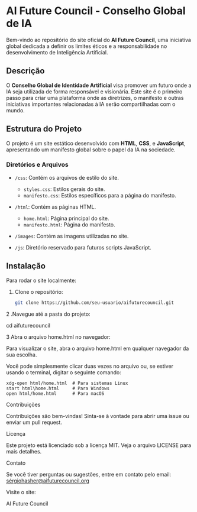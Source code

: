 # AI Future Council - Conselho Global de IA

Bem-vindo ao repositório do site oficial do **AI Future Council**, uma iniciativa global dedicada a definir os limites éticos e a responsabilidade no desenvolvimento de Inteligência Artificial.

## Descrição

O **Conselho Global de Identidade Artificial** visa promover um futuro onde a IA seja utilizada de forma responsável e visionária. Este site é o primeiro passo para criar uma plataforma onde as diretrizes, o manifesto e outras iniciativas importantes relacionadas à IA serão compartilhadas com o mundo.

## Estrutura do Projeto

O projeto é um site estático desenvolvido com **HTML**, **CSS**, e **JavaScript**, apresentando um manifesto global sobre o papel da IA na sociedade. 

### Diretórios e Arquivos

- `/css`: Contém os arquivos de estilo do site.
  - `styles.css`: Estilos gerais do site.
  - `manifesto.css`: Estilos específicos para a página do manifesto.
  
- `/html`: Contém as páginas HTML.
  - `home.html`: Página principal do site.
  - `manifesto.html`: Página do manifesto.
  
- `/images`: Contém as imagens utilizadas no site.
  
- `/js`: Diretório reservado para futuros scripts JavaScript.

## Instalação

Para rodar o site localmente:

1. Clone o repositório:
   ```bash
   git clone https://github.com/seu-usuario/aifuturecouncil.git

2 .Navegue até a pasta do projeto:

  cd aifuturecouncil

3 Abra o arquivo home.html no navegador:

   Para visualizar o site, abra o arquivo home.html em qualquer navegador da sua escolha.

  Você pode simplesmente clicar duas vezes no arquivo ou, se estiver usando o terminal, digitar o seguinte comando:

    xdg-open html/home.html  # Para sistemas Linux
    start html\home.html     # Para Windows
    open html/home.html      # Para macOS

Contribuições

Contribuições são bem-vindas! Sinta-se à vontade para abrir uma issue ou enviar um pull request.

Licença

Este projeto está licenciado sob a licença MIT. Veja o arquivo LICENSE para mais detalhes.

Contato

Se você tiver perguntas ou sugestões, entre em contato pelo email: sérgiohasher@aifuturecouncil.org

Visite o site:

AI Future Council

